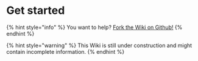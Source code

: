 # Get started

{% hint style="info" %}
You want to help? [Fork the Wiki on Github!](https://github.com/nerrixde/discordid-wiki)
{% endhint %}

{% hint style="warning" %}
This Wiki is still under construction and might contain incomplete information.
{% endhint %}

